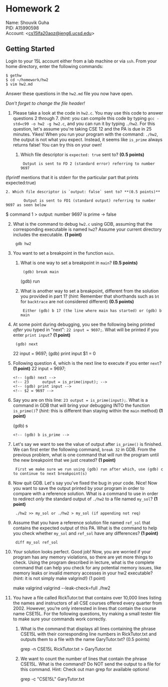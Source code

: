 # Homework 2

Name: Shouvik Guha  
PID: A15990598  
Account: \<cs15lfa20aoz@ieng6.ucsd.edu\>

## Getting Started

Login to your 15L account either from a lab machine or via `ssh`. From your
home directory, enter the following commands:

```
$ gethw
$ cd ~/homework/hw2
$ vim hw2.md
```

Answer these questions in the `hw2.md` file you now have open.

_Don't forget to change the file header!_

1. Please take a look at the code in `hw2.c`. You may use this code to
answer questions 2 through 7. (_hint:_ you can compile this code by typing
`gcc -std=c99 -o hw2 -g hw2.c`, and you can run it by typing `./hw2`. For this
question, let's assume you're taking CSE 12 and the PA is due in 25 minutes.
Yikes! When you run your program with the command: `./hw2`, the output is not
what you expect. Instead, it seems like `is_prime` always returns false! You can
try this on your own!

    1. Which file descriptor is `expected: true` sent to? **(0.5 points)**

            Output is sent to FD 2 (standard error) referring to number 9697 
(fprintf mentions that it is stderr for the particular part that prints expected:true)

    2. Which file descriptor is `output: false` sent to? **(0.5 points)**

            Output is sent to FD1 (standard output) referring to number 9697 as seen below 

$ command 1 > output: number 9697 is prime -> false

2. What is the command to debug `hw2.c` using GDB, assuming that the
corresponding executable is named `hw2`? Assume your current directory includes
the executable. **(1 point)**

        gdb hw2


3. You want to set a breakpoint in the function `main`.

    1. What is one way to set a breakpoint in `main`? **(0.5 points)**

            (gdb) break main
	    (gdb) run

    2. What is another way to set a breakpoint, different from the solution you
    provided in part 1? (_hint:_ Remember that shorthands such as `bt` for 
    `backtrace` are not considered different) **(0.5 points)**

            Either (gdb) b 17 (the line where main has started) or (gdb) b main 

4. At some point during debugging, you see the following being printed *after*
you typed in "next": `22 input = 9697;`. What will be printed if you enter
`print input`? **(1 point)**

        (gdb) next
	22	    input = 9697;
	(gdb) print input
	$1 = 0


5. Following question 4, which is the next line to execute if you enter `next`? 
**(1 point)**
	22 input = 9697;

       <!-- (gdb) next -->
       <!--	23	    output = is_prime(input); -->
       <!--	(gdb) print input -->
       <!-- $2 = 9697 -->


6. Say you are on this line: `23 output = is_prime(input);`. What is a command
in GDB that will bring your debugging INTO the function `is_prime()`? (_hint:_
this is different than staying within the `main` method) **(1 point)**

	(gdb) s

       <!-- (gdb) b is_prime -->
	

7. Let's say we want to see the value of output after `is_prime()` is finished. 
We can first enter the following command, `break 32` in GDB. From the previous 
problem, what is one command that will run the program until the new breakpoint
that we just created? **(1 point)**

        First we make sure we run using (gdb) run after which, use (gdb) c to continue to next breakpoint(s)

8. Now quit GDB. Let's say you've fixed the bug in your code. Nice! Now you
want to save the output printed by your program in order to compare with a
reference solution. What is a command to use in order to redirect *only* the
standard output of `./hw2` to a file named `my_sol`? **(1 point)**

        ./hw2 >> my_sol or ./hw2 > my_sol (if appending not req)

9. Assume that you have a reference solution file named `ref_sol` that
contains the expected output of this PA. What is the command to help you check
whether `my_sol` and `ref_sol` have any differences? **(1 point)**

        diff my_sol ref_sol

10. Your solution looks perfect. Good job! Now, you are worried if your program
has any memory violations, so there are yet more things to check. Using the program described in lecture, what is the complete command that can help you check for any potential memory issues, like memory leaks or invalid memory accesses in your hw2 executable? (hint: it is not simply make valgrind!) (1 point)

	make valgrind
	valgrind --leak-check=full ./hw2

11. You have a file called RickTutor.txt that contains over 10,000 lines listing the names and instructors of all CSE courses offered every quarter from 2002. However, you’re only interested in lines that contain the course name CSE15L. For the following questions, try making a small tester file to make sure your commands work correctly.

	1. What is the command that displays all lines containing the phrase CSE15L with their corresponding line numbers in RickTutor.txt and outputs them to a file with the name GaryTutor.txt? (0.5 points)

		grep -n CSE15L RickTutor.txt > GaryTutor.txt

	2. We want to count the number of lines that contain the phrase CSE15L. What is the command? Do NOT send the output to a file for this command. Hint: Check out man grep for available options!

		grep -c "CSE15L" GaryTutor.txt



